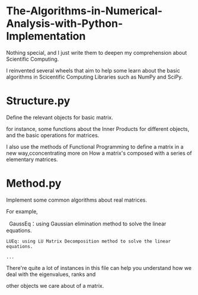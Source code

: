 # The-Algorithms-in-Numerical-Analysis-with-Python-Implementation
Nothing special, and I just write them to deepen my comprehension about Scientific Computing.


  I reinvented several wheels that aim to help some learn about the basic algorithms in Scicentific Computing Libraries 
such as NumPy and SciPy.

# Structure.py
Define the relevant objects for basic matrix.

  for instance, some functions about the Inner Products for different objects, and the basic operations for matrices.
  
I also use the methods of Functional Programming to define a matrix in a new way,cconcentrating more on How a matrix's composed with a series of elementary matrices. 
  
# Method.py
Implement some common algorithms about real matrices.

  For example, 
  
    GaussEq：using Gaussian elimination method to solve the linear equations.
    
    LUEq: using LU Matrix Decomposition method to solve the linear equations.
    
    ...
    
  There're quite a lot of instances in this file can help you understand how we deal with the eigenvalues, ranks and 
  
other objects we care about of a matrix.
